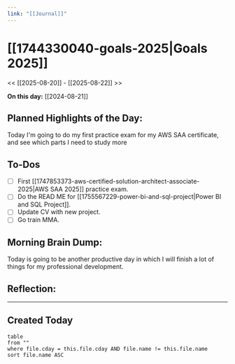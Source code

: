 ```yaml
---
link: "[[Journal]]"
---
```

# [[1744330040-goals-2025|Goals 2025]]
<< [[2025-08-20]] - [[2025-08-22]] >>

**On this day:** [[2024-08-21]]
## Planned Highlights of the Day:
Today I'm going to do my first practice exam for my AWS SAA certificate, and see which parts I need to study more

## To-Dos
- [ ] First [[1747853373-aws-certified-solution-architect-associate-2025|AWS SAA 2025]] practice exam.
- [ ] Do the READ ME for [[1755567229-power-bi-and-sql-project|Power BI and SQL Project]].
- [ ] Update CV with new project.
- [ ] Go train MMA.

## Morning Brain Dump:
Today is going to be another productive day in which I will finish a lot of things for my professional development.

## Reflection:


---
## Created Today
```dataview
table
from ""
where file.cday = this.file.cday AND file.name != this.file.name
sort file.name ASC
```

